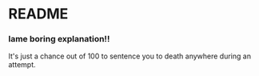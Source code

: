 # README

### lame boring explanation!!
It's just a chance out of 100 to sentence you to death anywhere during an attempt.
